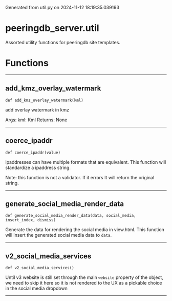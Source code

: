 Generated from util.py on 2024-11-12 18:19:35.039193

# peeringdb_server.util

Assorted utility functions for peeringdb site templates.

# Functions
---

## add_kmz_overlay_watermark
`def add_kmz_overlay_watermark(kml)`

add overlay watermark in kmz

Args:
    kml: Kml
Returns:
   None

---
## coerce_ipaddr
`def coerce_ipaddr(value)`

ipaddresses can have multiple formats that are equivalent.
This function will standardize a ipaddress string.

Note: this function is not a validator. If it errors
It will return the original string.

---
## generate_social_media_render_data
`def generate_social_media_render_data(data, social_media, insert_index, dismiss)`

Generate the data for rendering the social media in view.html.
This function will insert the generated social media data to `data`.

---
## v2_social_media_services
`def v2_social_media_services()`

Until v3 website is still set through the main `website` property
of the object, we need to skip it here so it is not rendered to
the UX as a pickable choice in the social media dropdown

---
